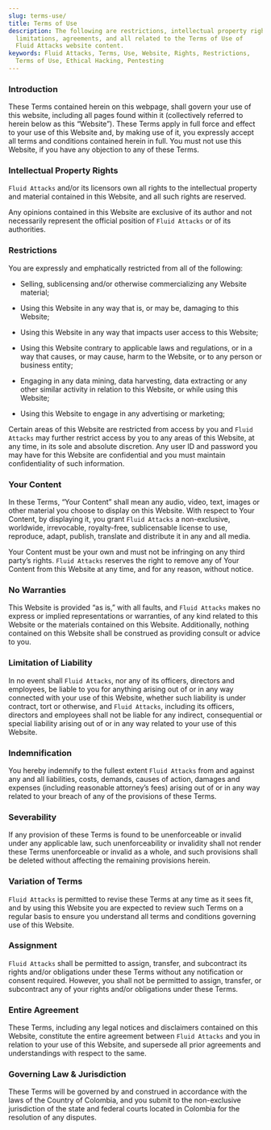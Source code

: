 ```yaml
---
slug: terms-use/
title: Terms of Use
description: The following are restrictions, intellectual property rights,
  limitations, agreements, and all related to the Terms of Use of
  Fluid Attacks website content.
keywords: Fluid Attacks, Terms, Use, Website, Rights, Restrictions,
  Terms of Use, Ethical Hacking, Pentesting
---
```


### Introduction

These Terms contained herein on this webpage, shall govern your use of
this website, including all pages found within it (collectively referred
to herein below as this “Website”). These Terms apply in full force and
effect to your use of this Website and, by making use of it, you
expressly accept all terms and conditions contained herein in full. You
must not use this Website, if you have any objection to any of these
Terms.

### Intellectual Property Rights

`Fluid Attacks` and/or its licensors own all rights to the intellectual
property and material contained in this Website, and all such rights are
reserved.

Any opinions contained in this Website are exclusive of its author and
not necessarily represent the official position of `Fluid Attacks` or of
its authorities.

### Restrictions

You are expressly and emphatically restricted from all of the following:

- Selling, sublicensing and/or otherwise commercializing any Website
  material;

- Using this Website in any way that is, or may be, damaging to this
  Website;

- Using this Website in any way that impacts user access to this
  Website;

- Using this Website contrary to applicable laws and regulations, or
  in a way that causes, or may cause, harm to the Website, or to any
  person or business entity;

- Engaging in any data mining, data harvesting, data extracting or any
  other similar activity in relation to this Website, or while using
  this Website;

- Using this Website to engage in any advertising or marketing;

Certain areas of this Website are restricted from access by you and
`Fluid Attacks` may further restrict access by you to any areas of this
Website, at any time, in its sole and absolute discretion. Any user ID
and password you may have for this Website are confidential and you must
maintain confidentiality of such information.

### Your Content

In these Terms, “Your Content” shall mean any audio, video, text, images
or other material you choose to display on this Website. With respect to
Your Content, by displaying it, you grant `Fluid Attacks` a
non-exclusive, worldwide, irrevocable, royalty-free, sublicensable
license to use, reproduce, adapt, publish, translate and distribute it
in any and all media.

Your Content must be your own and must not be infringing on any third
party’s rights. `Fluid Attacks` reserves the right to remove any of Your
Content from this Website at any time, and for any reason, without
notice.

### No Warranties

This Website is provided “as is,” with all faults, and `Fluid Attacks`
makes no express or implied representations or warranties, of any kind
related to this Website or the materials contained on this Website.
Additionally, nothing contained on this Website shall be construed as
providing consult or advice to you.

### Limitation of Liability

In no event shall `Fluid Attacks`, nor any of its officers, directors
and employees, be liable to you for anything arising out of or in any
way connected with your use of this Website, whether such liability is
under contract, tort or otherwise, and `Fluid Attacks`, including its
officers, directors and employees shall not be liable for any indirect,
consequential or special liability arising out of or in any way related
to your use of this Website.

### Indemnification

You hereby indemnify to the fullest extent `Fluid Attacks` from and
against any and all liabilities, costs, demands, causes of action,
damages and expenses (including reasonable attorney’s fees) arising out
of or in any way related to your breach of any of the provisions of
these Terms.

### Severability

If any provision of these Terms is found to be unenforceable or invalid
under any applicable law, such unenforceability or invalidity shall not
render these Terms unenforceable or invalid as a whole, and such
provisions shall be deleted without affecting the remaining provisions
herein.

### Variation of Terms

`Fluid Attacks` is permitted to revise these Terms at any time as it
sees fit, and by using this Website you are expected to review such
Terms on a regular basis to ensure you understand all terms and
conditions governing use of this Website.

### Assignment

`Fluid Attacks` shall be permitted to assign, transfer, and subcontract
its rights and/or obligations under these Terms without any notification
or consent required. However, you shall not be permitted to assign,
transfer, or subcontract any of your rights and/or obligations under
these Terms.

### Entire Agreement

These Terms, including any legal notices and disclaimers contained on
this Website, constitute the entire agreement between `Fluid Attacks`
and you in relation to your use of this Website, and supersede all prior
agreements and understandings with respect to the same.

### Governing Law & Jurisdiction

These Terms will be governed by and construed in accordance with the
laws of the Country of Colombia, and you submit to the non-exclusive
jurisdiction of the state and federal courts located in Colombia for the
resolution of any disputes.
